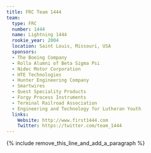 ```yaml
---
title: FRC Team 1444
team:
  type: FRC
  number: 1444
  name: Lightning 1444
  rookie_year: 2004
  location: Saint Louis, Missouri, USA
  sponsors:
  - The Boeing Company
  - Rolla Alumni of Beta Sigma Psi
  - Nidec Motor Corporation
  - HTE Technologies
  - Hunter Engineering Company
  - Smartwires
  - Quest Speciality Products
  - Forgy Process Instruments
  - Terminal Railroad Association
  - Engineering and Technology for Lutheran Youth
  links:
    Website: http://www.first1444.com
    Twitter: https://twitter.com/team_1444
---
```


{% include remove_this_line_and_add_a_paragraph %}